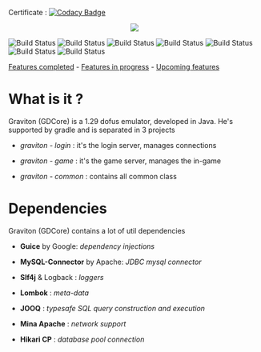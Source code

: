 Certificate : [![Codacy Badge](https://api.codacy.com/project/badge/Grade/edd99da1c16a45fd8ebe97caf9d72133)](https://www.codacy.com/app/BotanKurd/GDCore?utm_source=github.com&amp;utm_medium=referral&amp;utm_content=BotanKurd/GDCore&amp;utm_campaign=Badge_Grade)


<p align="center"><IMG SRC="https://i.gyazo.com/760ac25569c32430a3d1817a77e0fd6e.png"></p>

![Build Status](https://img.shields.io/badge/Jooq-3.9.2-green.svg?style=flat)
![Build Status](https://img.shields.io/badge/MySql-6.0.6-green.svg?style=flat)
![Build Status](https://img.shields.io/badge/Guice-4.1.0-green.svg?style=flat)
![Build Status](https://img.shields.io/badge/Hikari-2.6.1-green.svg?style=flat)
![Build Status](https://img.shields.io/badge/Rhino-1.7.7-green.svg?style=flat)
![Build Status](https://img.shields.io/badge/Slf4j-1.7.25-blue.svg?style=flat)
![Build Status](https://img.shields.io/badge/Mina-2.0.15-red.svg?style=flat)

[Features completed](https://github.com/BotanKurd/GDCore/milestone/1?closed=1) -
[Features in progress](https://github.com/BotanKurd/GDCore/labels/in%20progress) -
[Upcoming features](https://github.com/BotanKurd/GDCore/labels/todo)

<h1>What is it ?</h1>

Graviton (GDCore) is a 1.29 dofus emulator, developed in Java. He's supported by gradle and is separated in 3 projects

- <i>graviton - login</i> : it's the login server, manages connections

- <i>graviton - game</i> : it's the game server, manages the in-game

- <i>graviton - common</i> : contains all common class

<h1>Dependencies</h1>

Graviton (GDCore)  contains a lot of util dependencies

- <b>Guice</b> by Google: <i>dependency injections</i>

- <b>MySQL-Connector</b> by Apache: <i>JDBC mysql connector</i>

- <b>Slf4j</b> & Logback : <i>loggers</i>

- <b>Lombok</b> : <i>meta-data</i>

- <b>JOOQ</b> : <i>typesafe SQL query construction and execution</i>

- <b>Mina Apache</b> : <i>network support</i>

- <b>Hikari CP</b> : <i>database pool connection</i>
